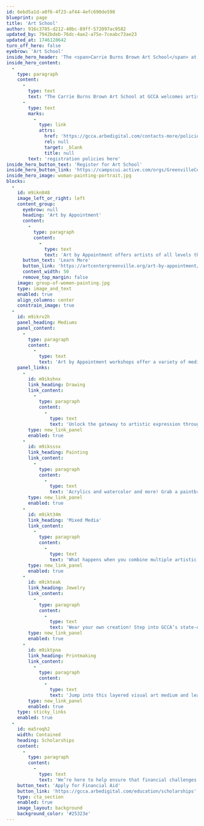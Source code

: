 ```yaml
---
id: 6ebd5a1d-a0f6-4f23-af44-4efc690de590
blueprint: page
title: 'Art School'
author: 916c3785-d212-40bc-89ff-572097ac9582
updated_by: 7942bdeb-76dc-4ae2-a75e-7ceabc73ae23
updated_at: 1746128642
turn_off_hero: false
eyebrow: 'Art School'
inside_hero_header: 'The <span>Carrie Burns Brown Art School</span> at GCCA'
inside_hero_content:
  -
    type: paragraph
    content:
      -
        type: text
        text: "The Carrie Burns Brown Art School at GCCA welcomes artists of all levels to elevate their craft with dynamic, hands-on classes and workshops. Guided by expert teaching artists from the Upstate and Southeast, you'll explore a variety of mediums—including drawing, painting, fiber arts, printmaking, jewelry, photography, and more. Ignite your creativity and refine your skills in an inspiring, professional setting! Register below and review our "
      -
        type: text
        marks:
          -
            type: link
            attrs:
              href: 'https://gcca.arbedigital.com/contacts-more/policies'
              rel: null
              target: _blank
              title: null
        text: 'registration policies here'
inside_hero_button_text: 'Register for Art School'
inside_hero_button_link: 'https://campscui.active.com/orgs/GreenvilleCenterforCreativeArts?orglink=camps-registration&e4q=c62733de-6279-401e-abb6-bb37d976ae68&e4p=91c9e4b9-9b96-432e-99de-5c98d795b0fb&e4ts=1744725302&e4c=active&e4e=snlvcmpscui00001load&e4rt=Safetynet&e4h=2806cbb3db5b15361e2dac0b7dc7ae1c'
inside_hero_image: woman-painting-portrait.jpg
blocks:
  -
    id: m9ikn848
    image_left_or_right: left
    content_group:
      eyebrow: null
      heading: 'Art by Appointment'
      content:
        -
          type: paragraph
          content:
            -
              type: text
              text: 'Art by Appointment offers artists of all levels the opportunity for private, customized, art experiences for you and up to 15 friends and family. These experiences are perfect for birthday parties, corporate outings, team building activities and more!'
      button_text: 'Learn More'
      button_link: 'https://artcentergreenville.org/art-by-appointment/#inquiryform'
      content_width: 50
      remove_top_margin: false
    image: group-of-women-painting.jpg
    type: image_and_text
    enabled: true
    align_columns: center
    constrain_image: true
  -
    id: m9ikrv2h
    panel_heading: Mediums
    panel_content:
      -
        type: paragraph
        content:
          -
            type: text
            text: 'Art by Appointment workshops offer a variety of mediums for exploration.'
    panel_links:
      -
        id: m9ikshnx
        link_heading: Drawing
        link_content:
          -
            type: paragraph
            content:
              -
                type: text
                text: 'Unlock the gateway to artistic expression through the fundamental skill of drawing! GCCA’s drawing instructors will lead you through the basics of shading and perspective and more!'
        type: new_link_panel
        enabled: true
      -
        id: m9iksssx
        link_heading: Painting
        link_content:
          -
            type: paragraph
            content:
              -
                type: text
                text: 'Acrylics and watercolor and more! Grab a paintbrush and join GCCA’s instructors for a private step-by-step art experience!'
        type: new_link_panel
        enabled: true
      -
        id: m9ikt34m
        link_heading: 'Mixed Media'
        link_content:
          -
            type: paragraph
            content:
              -
                type: text
                text: 'What happens when you combine multiple artistic mediums into one project? Follow GCCA’s instructors in an exploration of all visual mediums in this engaging workshop!'
        type: new_link_panel
        enabled: true
      -
        id: m9ikteak
        link_heading: Jewelry
        link_content:
          -
            type: paragraph
            content:
              -
                type: text
                text: 'Wear your own creation! Step into GCCA’s state-of-the-art jewelry studio and try your hand at jewelry making!'
        type: new_link_panel
        enabled: true
      -
        id: m9iktpna
        link_heading: Printmaking
        link_content:
          -
            type: paragraph
            content:
              -
                type: text
                text: 'Jump into this layered visual art medium and learn to create your own prints! GCCA’s instructors will lead you step by step through this engaging art form in the printmaking studio at GCCA!'
        type: new_link_panel
        enabled: true
    type: sticky_links
    enabled: true
  -
    id: ma5roqh2
    width: Contained
    heading: Scholarships
    content:
      -
        type: paragraph
        content:
          -
            type: text
            text: 'We’re here to help ensure that financial challenges never stand in the way of your creativity and passion for the arts. '
    button_text: 'Apply for Financial Aid'
    button_link: 'https://gcca.arbedigital.com/education/scholarships'
    type: cta_section
    enabled: true
    image_layout: background
    background_color: '#25323e'
---
```

